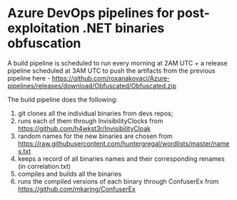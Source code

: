 # Azure DevOps pipelines for post-exploitation .NET binaries obfuscation


A build pipeline is scheduled to run every morning at 2AM UTC + a release pipeline scheduled at 3AM UTC to push the artifacts from the previous pipeline here - https://github.com/roxanakovaci/Azure-pipelines/releases/download/Obfuscated/Obfuscated.zip 

The build pipeline does the following:
1. git clones all the individual binaries from devs repos;
2. runs each of them through InvisibilityClocks from https://github.com/h4wkst3r/InvisibilityCloak
3. random names for the new binaries are chosen from https://raw.githubusercontent.com/huntergregal/wordlists/master/names.txt
4. keeps a record of all binaries names and their corresponding renames (in correlation.txt)
5. compiles and builds all the binaries
6. runs the compiled versions of each binary through ConfuserEx from https://github.com/mkaring/ConfuserEx
